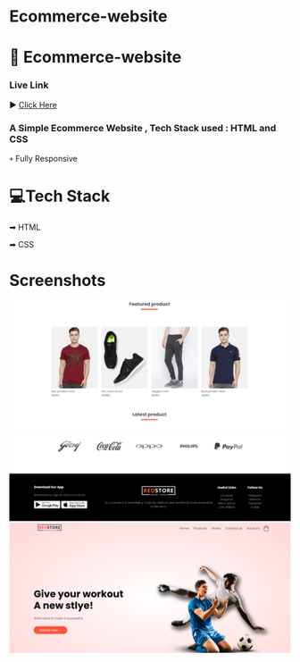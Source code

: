 # Ecommerce-website


# 📝 Ecommerce-website

### Live Link
▶️ <a href="https://vikaspundir24.github.io/Ecommerce-website/">Click Here</a>
### A Simple Ecommerce Website , Tech Stack used : HTML and CSS

<code>+</code> Fully Responsive 


# 💻Tech Stack


➡ HTML

➡ CSS



# Screenshots

<img src="Screenshot (50).png" alt="">
<img src="Screenshot (51).png" alt="">
<img src="Screenshot (54).png" alt="">
